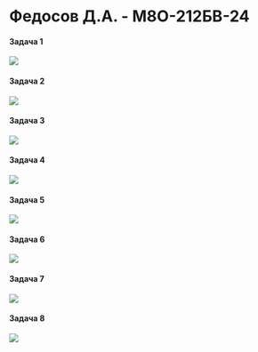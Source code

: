 # Федосов Д.А. - М8О-212БВ-24

#### Задача 1
![](https://geps.dev/progress/99)
#### Задача 2
![](https://geps.dev/progress/99)
#### Задача 3
![](https://geps.dev/progress/99)
#### Задача 4
![](https://geps.dev/progress/99)
#### Задача 5
![](https://geps.dev/progress/99)
#### Задача 6
![](https://geps.dev/progress/99)
#### Задача 7
![](https://geps.dev/progress/99)
#### Задача 8
![](https://geps.dev/progress/99)
